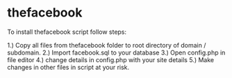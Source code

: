# thefacebook

To install thefacebook script follow steps:

1.) Copy all files from thefacebook folder to root directory of domain / subdomain.
2.) Import facebook.sql to your database
3.) Open config.php in file editor
4.) change details in config.php with your site details
5.) Make changes in other files in script at your risk.